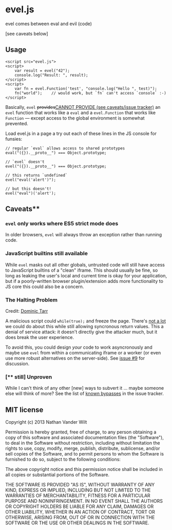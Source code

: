 # evel.js

evel comes between eval and evil (code)

[see caveats below]

## Usage

```
<script src="evel.js">
<script>
    var result = evel("42");
    console.log("Result: ", result);
</script>
<script>
    var fn = evel.Function('test', "console.log("Hello ", test)");
    fn("world");    // would work, but `fn` can't access `console` :-)
</script>
```

Basically, `evel` <del>provides</del><ins>CANNOT PROVIDE (see caveats/issue tracker)</ins> an `evel` function that works like a `eval` and a `evel.Function` that works like `Function` — except access to the global environment is somewhat prevented.

Load evel.js in a page a try out each of these lines in the JS console for funsies:

```
// regular `eval` allows access to shared prototypes
eval("({}).__proto__") === Object.prototype;

// `evel` doesn't
evel("({}).__proto__") === Object.prototype;

// this returns `undefined`
evel("eval('alert')");

// but this doesn't!
evel("eval")('alert');
```

## Caveats\*\*

### `evel` only works where ES5 strict mode does

In older browsers, `evel` will always throw an exception rather than running code.

### JavaScript builtins still available

While `evel` masks out all other globals, untrusted code will still have access to JavaScript builtins of a "clean" iframe. This should usually be fine, so long as leaking the user's local and current time is okay for your application, but if a poorly-written browser plugin/extension adds more functionality to JS core this could also be a concern.

### The Halting Problem

Credit: [Dominic Tarr](https://github.com/dominictarr)

A malicious script could `while(true);` and freeze the page. There's [not a lot](http://en.wikipedia.org/wiki/Halting_problem) we could do about this while still allowing syncronous return values. This a denial of service attack: it doesn't directly give the attacker much, but it does break the user experience.

To avoid this, you could design *your* code to work asyncronously and maybe use `evel` from within a communicating iframe or a worker (or even use more robust alternatives on the server-side). See [issue #9](https://github.com/natevw/evel/issues/9) for discussion.

### [\*\* still] Unproven

While I can't think of any other [new] ways to subvert it … maybe someone else will think of more? See the list of [known bypasses](https://github.com/natevw/evel/issues?labels=bypass) in the issue tracker.


## MIT license

Copyright (c) 2013 Nathan Vander Wilt

Permission is hereby granted, free of charge, to any person obtaining a copy
of this software and associated documentation files (the "Software"), to deal
in the Software without restriction, including without limitation the rights
to use, copy, modify, merge, publish, distribute, sublicense, and/or sell
copies of the Software, and to permit persons to whom the Software is
furnished to do so, subject to the following conditions:

The above copyright notice and this permission notice shall be included in
all copies or substantial portions of the Software.

THE SOFTWARE IS PROVIDED "AS IS", WITHOUT WARRANTY OF ANY KIND, EXPRESS OR
IMPLIED, INCLUDING BUT NOT LIMITED TO THE WARRANTIES OF MERCHANTABILITY,
FITNESS FOR A PARTICULAR PURPOSE AND NONINFRINGEMENT. IN NO EVENT SHALL THE
AUTHORS OR COPYRIGHT HOLDERS BE LIABLE FOR ANY CLAIM, DAMAGES OR OTHER
LIABILITY, WHETHER IN AN ACTION OF CONTRACT, TORT OR OTHERWISE, ARISING FROM,
OUT OF OR IN CONNECTION WITH THE SOFTWARE OR THE USE OR OTHER DEALINGS IN
THE SOFTWARE.
